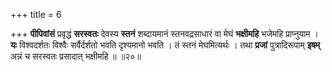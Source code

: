 +++
title = 6

+++
**पीपिवांसं** प्रवृद्धं **सरस्वतः** देवस्य **स्तनं** शब्दायमानं स्तनवद्रसाधारं वा मेघं **भक्षीमहि** भजेमहि प्राप्नुयाम । **यः** विश्वदर्शतः विश्वैः सर्वैर्दर्शतो भवति दृश्यमानो भवति । तं स्तनं मेघमित्यर्थः । तथा **प्रजां** पुत्रादिरूपाम् **इषम्** अन्नं च सरस्वतः प्रसादात् भक्षीमहि ॥ ॥२०॥